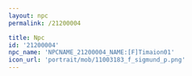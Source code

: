 ```yaml
---
layout: npc
permalink: /21200004

title: Npc
id: '21200004'
npc_name: 'NPCNAME_21200004_NAME:[F]Timaion01'
icon_url: 'portrait/mob/11003183_f_sigmund_p.png'
---
```

